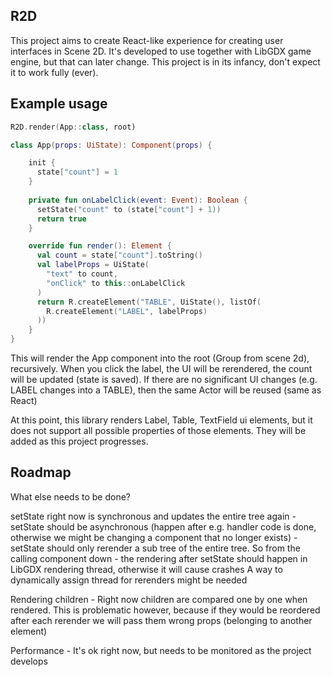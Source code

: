 R2D
----

This project aims to create React-like experience for creating user interfaces
in Scene 2D. It's developed to use together with LibGDX game engine, but that can later change.
This project is in its infancy, don't expect it to work fully (ever).

Example usage
---

```kotlin
R2D.render(App::class, root)

class App(props: UiState): Component(props) {

    init {
      state["count"] = 1
    }
    
    private fun onLabelClick(event: Event): Boolean {
      setState("count" to (state["count"] + 1))
      return true
    }

    override fun render(): Element {
      val count = state["count"].toString()
      val labelProps = UiState(
        "text" to count,
        "onClick" to this::onLabelClick
      )
      return R.createElement("TABLE", UiState(), listOf(
        R.createElement("LABEL", labelProps)
      ))
    }
}

```

This will render the App component into the root (Group from scene 2d), recursively.
When you click the label, the UI will be rerendered, the count will be updated (state is saved).
If there are no significant UI changes (e.g. LABEL changes into a TABLE), then the same Actor
will be reused (same as React)

At this point, this library renders Label, Table, TextField ui elements, but it does not support all possible properties
of those elements. They will be added as this project progresses.

Roadmap
---
What else needs to be done?

setState right now is synchronous and updates the entire tree again
    - setState should be asynchronous (happen after e.g. handler code is done, otherwise we might be changing a component that no longer exists)
    - setState should only rerender a sub tree of the entire tree. So from the calling component down
    - the rendering after setState should happen in LibGDX rendering thread, otherwise it will cause crashes
        A way to dynamically assign thread for rerenders might be needed
     
Rendering children
    - Right now children are compared one by one when rendered. This is problematic however, because if they would be reordered after each rerender
    we will pass them wrong props (belonging to another element)
    
Performance
    - It's ok right now, but needs to be monitored as the project develops

